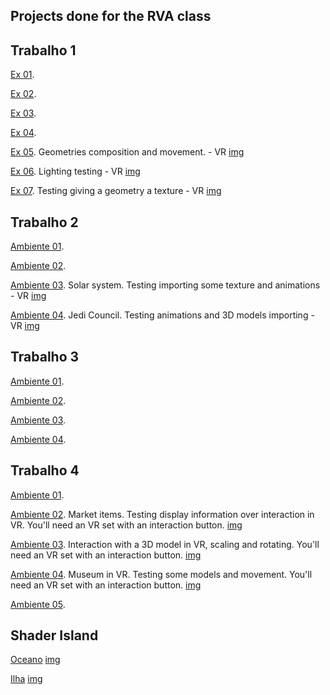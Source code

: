 ## Projects done for the RVA class

## Trabalho 1
[Ex 01](https://arthurgonze.github.io/CG/T1/t1_ex01.html).

[Ex 02](https://arthurgonze.github.io/CG/T1/t1_ex02.html).

[Ex 03](https://arthurgonze.github.io/CG/T1/t1_ex03.html).

[Ex 04](https://arthurgonze.github.io/CG/T1/t1_ex04.html).

[Ex 05](https://arthurgonze.github.io/CG/T1/t1_ex05.html).
Geometries composition and movement. - VR
[img](Images/t1_05.png)

[Ex 06](https://arthurgonze.github.io/CG/T1/t1_ex06.html).
Lighting testing - VR
[img](Images/t1_06.png)

[Ex 07](https://arthurgonze.github.io/CG/T1/t1_ex07.html).
Testing giving a geometry a texture - VR
[img](Images/t1_07.png)

## Trabalho 2
[Ambiente 01](https://arthurgonze.github.io/CG/T2/t2_ex01.html).

[Ambiente 02](https://arthurgonze.github.io/CG/T2/t2_ex02.html).

[Ambiente 03](https://arthurgonze.github.io/CG/T2/t2_ex03.html).
Solar system. Testing importing some texture and animations  - VR
[img](Images/t2_03.png)

[Ambiente 04](https://arthurgonze.github.io/CG/T2/t2_ex04.html).
Jedi Council. Testing animations and 3D models importing - VR
[img](Images/t2_04.png)

## Trabalho 3
[Ambiente 01](https://arthurgonze.github.io/CG/T3/t3_ex01.html).

[Ambiente 02](https://arthurgonze.github.io/CG/T3/t3_ex02.html).

[Ambiente 03](https://arthurgonze.github.io/CG/T3/t3_ex03.html).

[Ambiente 04](https://arthurgonze.github.io/CG/T3/t3_ex04.html).

## Trabalho 4
[Ambiente 01](https://arthurgonze.github.io/CG/T4/t4_ex01.html).

[Ambiente 02](https://arthurgonze.github.io/CG/T4/t4_ex02.html).
Market items. Testing display information over interaction in VR. You'll need an VR set with an interaction button.
[img](Images/t4_02.png)

[Ambiente 03](https://arthurgonze.github.io/CG/T4/t4_ex03.html).
Interaction with a 3D model in VR, scaling and rotating. You'll need an VR set with an interaction button.
[img](Images/t4_03.png)

[Ambiente 04](https://arthurgonze.github.io/CG/T4/t4_ex04.html).
Museum in VR. Testing some models and movement. You'll need an VR set with an interaction button.
[img](Images/t4_04.png)

[Ambiente 05](https://arthurgonze.github.io/CG/T4/t4_ex05.html).


## Shader Island
[Oceano](https://arthurgonze.github.io/CG/T6/water.html)
[img](Images/water_shader.png)

[Ilha](https://karlaflorentino.github.io/RVA-2021/ProjetoIntegrado/scene.html)
[img](Images/shader_island.png)
